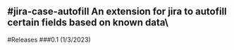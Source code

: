 #jira-case-autofill
An extension for jira to autofill certain fields based on known data\
---
#Releases
###0.1 (1/3/2023)
